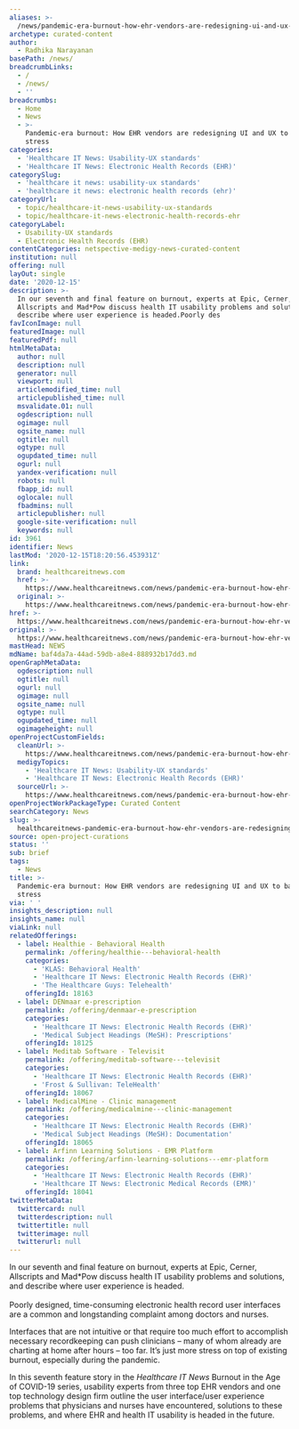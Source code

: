 ```yaml
---
aliases: >-
  /news/pandemic-era-burnout-how-ehr-vendors-are-redesigning-ui-and-ux-to-battle-stress
archetype: curated-content
author:
  - Radhika Narayanan
basePath: /news/
breadcrumbLinks:
  - /
  - /news/
  - ''
breadcrumbs:
  - Home
  - News
  - >-
    Pandemic-era burnout: How EHR vendors are redesigning UI and UX to battle
    stress
categories:
  - 'Healthcare IT News: Usability-UX standards'
  - 'Healthcare IT News: Electronic Health Records (EHR)'
categorySlug:
  - 'healthcare it news: usability-ux standards'
  - 'healthcare it news: electronic health records (ehr)'
categoryUrl:
  - topic/healthcare-it-news-usability-ux-standards
  - topic/healthcare-it-news-electronic-health-records-ehr
categoryLabel:
  - Usability-UX standards
  - Electronic Health Records (EHR)
contentCategories: netspective-medigy-news-curated-content
institution: null
offering: null
layOut: single
date: '2020-12-15'
description: >-
  In our seventh and final feature on burnout, experts at Epic, Cerner,
  Allscripts and Mad*Pow discuss health IT usability problems and solutions, and
  describe where user experience is headed.Poorly des
favIconImage: null
featuredImage: null
featuredPdf: null
htmlMetaData:
  author: null
  description: null
  generator: null
  viewport: null
  articlemodified_time: null
  articlepublished_time: null
  msvalidate.01: null
  ogdescription: null
  ogimage: null
  ogsite_name: null
  ogtitle: null
  ogtype: null
  ogupdated_time: null
  ogurl: null
  yandex-verification: null
  robots: null
  fbapp_id: null
  oglocale: null
  fbadmins: null
  articlepublisher: null
  google-site-verification: null
  keywords: null
id: 3961
identifier: News
lastMod: '2020-12-15T18:20:56.453931Z'
link:
  brand: healthcareitnews.com
  href: >-
    https://www.healthcareitnews.com/news/pandemic-era-burnout-how-ehr-vendors-are-redesigning-ui-and-ux-battle-stress
  original: >-
    https://www.healthcareitnews.com/news/pandemic-era-burnout-how-ehr-vendors-are-redesigning-ui-and-ux-battle-stress
href: >-
  https://www.healthcareitnews.com/news/pandemic-era-burnout-how-ehr-vendors-are-redesigning-ui-and-ux-battle-stress
original: >-
  https://www.healthcareitnews.com/news/pandemic-era-burnout-how-ehr-vendors-are-redesigning-ui-and-ux-battle-stress
mastHead: NEWS
mdName: baf4da7a-44ad-59db-a8e4-888932b17dd3.md
openGraphMetaData:
  ogdescription: null
  ogtitle: null
  ogurl: null
  ogimage: null
  ogsite_name: null
  ogtype: null
  ogupdated_time: null
  ogimageheight: null
openProjectCustomFields:
  cleanUrl: >-
    https://www.healthcareitnews.com/news/pandemic-era-burnout-how-ehr-vendors-are-redesigning-ui-and-ux-battle-stress
  medigyTopics:
    - 'Healthcare IT News: Usability-UX standards'
    - 'Healthcare IT News: Electronic Health Records (EHR)'
  sourceUrl: >-
    https://www.healthcareitnews.com/news/pandemic-era-burnout-how-ehr-vendors-are-redesigning-ui-and-ux-battle-stress
openProjectWorkPackageType: Curated Content
searchCategory: News
slug: >-
  healthcareitnews-pandemic-era-burnout-how-ehr-vendors-are-redesigning-ui-and-ux-to-battle-stress
source: open-project-curations
status: ''
sub: brief
tags:
  - News
title: >-
  Pandemic-era burnout: How EHR vendors are redesigning UI and UX to battle
  stress
via: ' '
insights_description: null
insights_name: null
viaLink: null
relatedOfferings:
  - label: Healthie - Behavioral Health
    permalink: /offering/healthie---behavioral-health
    categories:
      - 'KLAS: Behavioral Health'
      - 'Healthcare IT News: Electronic Health Records (EHR)'
      - 'The Healthcare Guys: Telehealth'
    offeringId: 18163
  - label: DENmaar e-prescription
    permalink: /offering/denmaar-e-prescription
    categories:
      - 'Healthcare IT News: Electronic Health Records (EHR)'
      - 'Medical Subject Headings (MeSH): Prescriptions'
    offeringId: 18125
  - label: Meditab Software - Televisit
    permalink: /offering/meditab-software---televisit
    categories:
      - 'Healthcare IT News: Electronic Health Records (EHR)'
      - 'Frost & Sullivan: TeleHealth'
    offeringId: 18067
  - label: MedicalMine - Clinic management
    permalink: /offering/medicalmine---clinic-management
    categories:
      - 'Healthcare IT News: Electronic Health Records (EHR)'
      - 'Medical Subject Headings (MeSH): Documentation'
    offeringId: 18065
  - label: Arfinn Learning Solutions - EMR Platform
    permalink: /offering/arfinn-learning-solutions---emr-platform
    categories:
      - 'Healthcare IT News: Electronic Health Records (EHR)'
      - 'Healthcare IT News: Electronic Medical Records (EMR)'
    offeringId: 18041
twitterMetaData:
  twittercard: null
  twitterdescription: null
  twittertitle: null
  twitterimage: null
  twitterurl: null
---
```

<p>In our seventh and final feature on burnout, experts at Epic, Cerner, Allscripts and Mad*Pow discuss health IT usability problems and solutions, and describe where user experience is headed.<br><br>Poorly designed, time-consuming electronic health record user interfaces are a common and longstanding complaint among doctors and nurses.</p><p>Interfaces that are not intuitive or that require too much effort to accomplish necessary recordkeeping can push clinicians – many of whom already are charting at home after hours – too far. It’s just more stress on top of existing burnout, especially during the pandemic.</p><p>In this seventh feature story in the <i>Healthcare IT News</i> Burnout in the Age of COVID-19 series, usability experts from three top EHR vendors and one top technology design firm outline the user interface/user experience problems that physicians and nurses have encountered, solutions to these problems, and where EHR and health IT usability is headed in the future.</p>